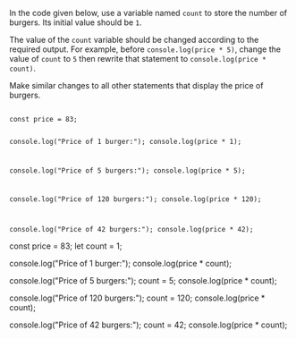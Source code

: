 In the code given below,
use a variable named `count`
to store the number of burgers.
Its initial value should be `1`.

The value of the `count` variable should be
changed according to the required output.
For example,
before `console.log(price * 5)`,
change the value of `count` to `5`
then rewrite that statement to
`console.log(price * count)`.

Make similar changes to
all other statements that display
the price of burgers.

<codeblock language="javascript" type="exercise" testMode="fixedInput">
<code>
const price = 83;

console.log("Price of 1 burger:");
console.log(price * 1);

console.log("Price of 5 burgers:");
console.log(price * 5);

console.log("Price of 120 burgers:");
console.log(price * 120);

console.log("Price of 42 burgers:");
console.log(price * 42);
</code>

<solution>
const price = 83;
let count = 1;

console.log("Price of 1 burger:");
console.log(price * count);

console.log("Price of 5 burgers:");
count = 5;
console.log(price * count);

console.log("Price of 120 burgers:");
count = 120;
console.log(price * count);

console.log("Price of 42 burgers:");
count = 42;
console.log(price * count);
</solution>
</codeblock>